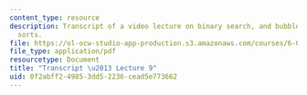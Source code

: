 ```yaml
---
content_type: resource
description: Transcript of a video lecture on binary search, and bubble and selection
  sorts.
file: https://ol-ocw-studio-app-production.s3.amazonaws.com/courses/6-00-introduction-to-computer-science-and-programming-fall-2008/0f2abff249853dd52236cead5e773662_6-00F08-L09.pdf
file_type: application/pdf
resourcetype: Document
title: "Transcript \u2013 Lecture 9"
uid: 0f2abff2-4985-3dd5-2236-cead5e773662
---
```

